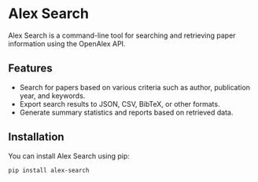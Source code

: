 # Alex Search

Alex Search is a command-line tool for searching and retrieving paper information using the OpenAlex API.

## Features

- Search for papers based on various criteria such as author, publication year, and keywords.
- Export search results to JSON, CSV, BibTeX, or other formats.
- Generate summary statistics and reports based on retrieved data.

## Installation

You can install Alex Search using pip:

```bash
pip install alex-search
```
